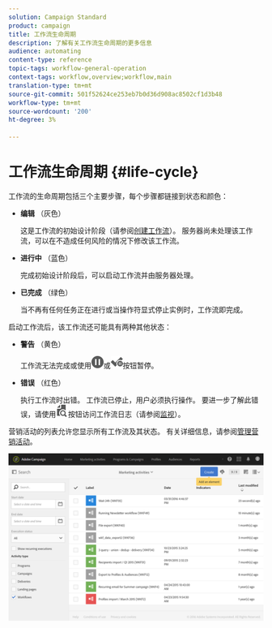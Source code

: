 ```yaml
---
solution: Campaign Standard
product: campaign
title: 工作流生命周期
description: 了解有关工作流生命周期的更多信息
audience: automating
content-type: reference
topic-tags: workflow-general-operation
context-tags: workflow,overview;workflow,main
translation-type: tm+mt
source-git-commit: 501f52624ce253eb7b0d36d908ac8502cf1d3b48
workflow-type: tm+mt
source-wordcount: '200'
ht-degree: 3%

---
```



# 工作流生命周期 {#life-cycle}

工作流的生命周期包括三个主要步骤，每个步骤都链接到状态和颜色：

* **编辑** （灰色）

   这是工作流的初始设计阶段（请参阅[创建工作流](../../automating/using/building-a-workflow.md#creating-a-workflow)）。 服务器尚未处理该工作流，可以在不造成任何风险的情况下修改该工作流。

* **进行中** （蓝色）

   完成初始设计阶段后，可以启动工作流并由服务器处理。

* **已完成** （绿色）

   当不再有任何任务正在进行或当操作符显式停止实例时，工作流即完成。

启动工作流后，该工作流还可能具有两种其他状态：

* **警告** （黄色）

   工作流无法完成或使用![](assets/pause_darkgrey-24px.png)或![](assets/check_pause_darkgrey-24px.png)按钮暂停。

* **错误** （红色）

   执行工作流时出错。 工作流已停止，用户必须执行操作。 要进一步了解此错误，请使用![](assets/printpreview_darkgrey-24px.png)按钮访问工作流日志（请参阅[监视](../../automating/using/monitoring-workflow-execution.md)）。

营销活动的列表允许您显示所有工作流及其状态。 有关详细信息，请参阅[管理营销活动](../../start/using/marketing-activities.md#about-marketing-activities)。

![](assets/wkf_execution_3.png)
